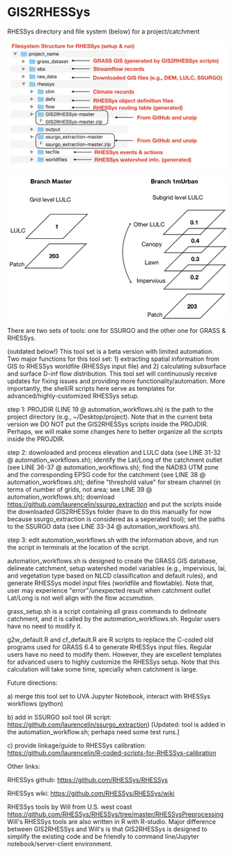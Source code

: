 # GIS2RHESSys

RHESSys directory and file system (below) for a project/catchment

![Alt text](rhessys_filesystem.png?raw=true "Title")


![Alt text](branches_difference.png?raw=true "Title")

There are two sets of tools: one for SSURGO and the other one for GRASS & RHESSys.

(outdated below!)
This tool set is a beta version with limited automation. Two major functions for this tool set: 1) extracting spatial information from GIS to RHESSys worldfile (RHESSys input file) and 2) calculating subsurface and surface D-inf flow distribution. This tool set will continuously receive updates for fixing issues and providing more functionality/automation.  More importantly, the shell/R scripts here serve as templates for advanced/highly-customized RHESSys setup.

step 1:   PROJDIR (LINE 19 @ automation_workflows.sh) is the path to the project directory (e.g., ~/Desktop/project). Note that in the current beta version we DO NOT put the GIS2RHESSys scripts inside the PROJDIR. Perhaps, we will make some changes here to better organize all the scripts inside the PROJDIR.

step 2:   downloaded and process elevation and LULC data (see LINE 31-32 @ automation_workflows.sh);
          identify the Lat/Long of the catchment outlet (see LINE 36-37 @ automation_workflows.sh);
          find the NAD83 UTM zone and the corresponding EPSG code for the catchment (see LINE 38 @ automation_workflows.sh);
          define "threshold value" for stream channel (in terms of number of grids, not area; see LINE 39 @ automation_workflows.sh);
          download https://github.com/laurencelin/ssurgo_extraction and put the scripts inside the downloaded GIS2RHESSys folder (have to do this manually for now because ssurgo_extraction is considered as a seperated tool);
          set the paths to the SSURGO data (see LINE 33-34 @ automation_workflows.sh).
          
step 3:   edit automation_workflows.sh with the information above, and run the script in terminals at the location of the script.




automation_workflows.sh is designed to create the GRASS GIS database, delineate catchment, setup watershed model variables (e.g., impervious, lai, and vegetation type based on NLCD classification and default rules), and generate RHESSys model input files (worldfile and flowtable). Note that, user may experience "error"/unexpected result when catchment outlet Lat/Long is not well align with the flow accumution. 

grass_setup.sh is a script containing all grass commands to delineate catchment, and it is called by the automation_workflows.sh.  Regular users have no need to modify it.

g2w_default.R and cf_default.R are R scripts to replace the C-coded old programs used for GRASS 6.4 to generate RHESSys input files. Regular users have no need to modify them. However, they are excellent templates for advanced users to highly customize the RHESSys setup. Note that this calculation will take some time, specially when catchment is large. 
               
Future directions:

a) merge this tool set to UVA Jupyter Notebook, interact with RHESSys workflows (python)

b) add in SSURGO soil tool (R script: https://github.com/laurencelin/ssurgo_extraction) [Updated: tool is added in the automation_workflow.sh; perhaps need some test runs.]

c) provide linkage/guide to RHESSys calibration: https://github.com/laurencelin/R-coded-scripts-for-RHESSys-calibration

Other links:

RHESSys github: https://github.com/RHESSys/RHESSys

RHESSys wiki: https://github.com/RHESSys/RHESSys/wiki

RHESSys tools by Will from U.S. west coast https://github.com/RHESSys/RHESSys/tree/master/RHESSysPreprocessing
Will's RHESSys tools are also written in R with R-studio. Major difference between GIS2RHESSys and Will's is that GIS2RHESSys is designed to simplify the existing code and be friendly to command line/Jupyter notebook/server-client environment.
